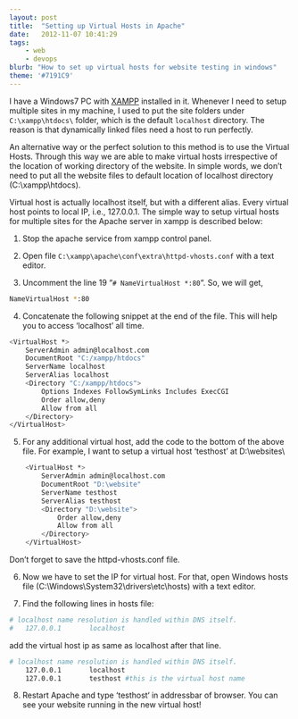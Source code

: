```yaml
---
layout: post
title:  "Setting up Virtual Hosts in Apache"
date:   2012-11-07 10:41:29
tags:
    - web
    - devops
blurb: "How to set up virtual hosts for website testing in windows"
theme: '#7191C9'
---
```


I have a Windows7 PC with <a href="http://www.apachefriends.org/en/xampp-windows.html">XAMPP</a> installed in it. Whenever I need to setup multiple sites in my machine, I used to put the site folders under <code>C:\\xampp\\htdocs\\</code> folder, which is the default <code>localhost</code> directory. The reason is that dynamically linked files need a host to run perfectly.

An alternative way or the perfect solution to this method is to use the Virtual Hosts. Through this way we are able to make virtual hosts irrespective of the location of working directory of the website. In simple words, we don’t need to put all the website files to default location of localhost directory (C:\xampp\htdocs\).

Virtual host is actually localhost itself, but with a different alias. Every virtual host points to local IP, i.e., 127.0.0.1. The simple way to setup virtual hosts for multiple sites for the Apache server in xampp is described below:

1) Stop the apache service from xampp control panel.

2) Open file <code>C:\xampp\apache\conf\extra\httpd-vhosts.conf</code> with a text editor.

3) Uncomment the line 19 “<code># NameVirtualHost *:80</code>“. So, we will get,

```bash
NameVirtualHost *:80
```

4) Concatenate the following snippet at the end of the file. This will help you to access ‘localhost’ all time.

```bash
<VirtualHost *>
    ServerAdmin admin@localhost.com
    DocumentRoot "C:/xampp/htdocs"
    ServerName localhost
    ServerAlias localhost
    <Directory "C:/xampp/htdocs">
        Options Indexes FollowSymLinks Includes ExecCGI
        Order allow,deny
        Allow from all
    </Directory>
</VirtualHost>
```

5) For any additional virtual host, add the code to the bottom of the above file. For example, I want to setup a virtual host ‘testhost’ at D:\websites\

```bash
    <VirtualHost *>
        ServerAdmin admin@localhost.com
        DocumentRoot "D:\website"
        ServerName testhost
        ServerAlias testhost
        <Directory "D:\website">
            Order allow,deny
            Allow from all
        </Directory>
    </VirtualHost>
```
Don’t forget to save the httpd-vhosts.conf file.

6) Now we have to set the IP for virtual host. For that, open Windows hosts file (C:\Windows\System32\drivers\etc\hosts) with a text editor.

7) Find the following lines in hosts file:

```bash
# localhost name resolution is handled within DNS itself.
#	127.0.0.1       localhost
```
add the virtual host ip as same as localhost after that line.

```bash
# localhost name resolution is handled within DNS itself.
	127.0.0.1       localhost
	127.0.0.1       testhost #this is the virtual host name
```


8) Restart Apache and type ‘testhost‘ in addressbar of browser. You can see your website running in the new virtual host!
